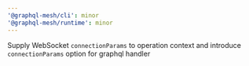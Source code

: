 ```yaml
---
'@graphql-mesh/cli': minor
'@graphql-mesh/runtime': minor
---
```


Supply WebSocket `connectionParams` to operation context and introduce `connectionParams` option for graphql handler
